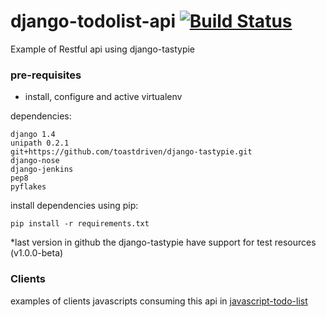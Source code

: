django-todolist-api [![Build Status](https://secure.travis-ci.org/jandersonfc/django-todolist-api.png?branch=master)](https://travis-ci.org/jandersonfc/django-todolist-api)
===========

Example of Restful api using django-tastypie

### pre-requisites
    
+ install, configure and active virtualenv

dependencies:

    django 1.4
    unipath 0.2.1
    git+https://github.com/toastdriven/django-tastypie.git
    django-nose
    django-jenkins
    pep8
    pyflakes

install dependencies using pip:

    pip install -r requirements.txt

*last version in github the django-tastypie have support for test resources (v1.0.0-beta)

### Clients

examples of clients javascripts consuming this api in [javascript-todo-list](https://github.com/jandersonfc/javascript-todo-list)